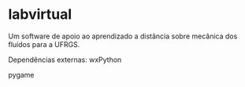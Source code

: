 # labvirtual
Um software de apoio ao aprendizado a distância sobre mecânica dos fluídos para a UFRGS.

Dependências externas:
wxPython

pygame
